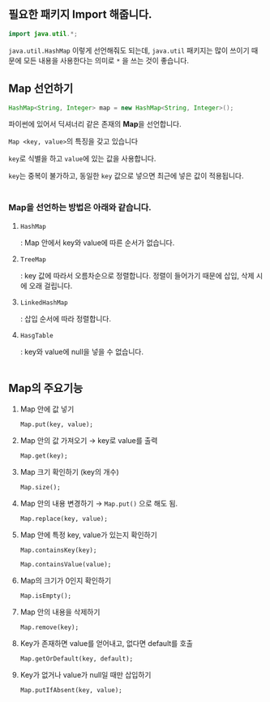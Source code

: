 ## 필요한 패키지 Import 해줍니다.

```java
import java.util.*;
```

`java.util.HashMap` 이렇게 선언해줘도 되는데, `java.util` 패키지는 많이 쓰이기 때문에 모든 내용을 사용한다는 의미로 `*` 을 쓰는 것이 좋습니다.

## Map 선언하기

```java
HashMap<String, Integer> map = new HashMap<String, Integer>();
```

파이썬에 있어서 딕셔너리 같은 존재의 **Map**을 선언합니다.

`Map <key, value>`의 특징을 갖고 있습니다

`key`로 식별을 하고 `value`에 있는 값을 사용합니다.

`key`는 중복이 불가하고, 동일한 `key` 값으로 넣으면 최근에 넣은 값이 적용됩니다.
<br><br>

### Map을 선언하는 방법은 아래와 같습니다.

1. `HashMap`

    : Map 안에서 key와 value에 따른 순서가 없습니다.

2. `TreeMap`

    : key 값에 따라서 오름차순으로 정렬합니다. 정렬이 들어가기 때문에 삽입, 삭제 시에 오래 걸립니다.

3. `LinkedHashMap`

    : 삽입 순서에 따라 정렬합니다.

4. `HasgTable`

    : key와 value에 null을 넣을 수 없습니다.
<br><br>

## Map의 주요기능

1. Map 안에 값 넣기

    `Map.put(key, value);`

2. Map 안의 값 가져오기 → key로 value를 출력

    `Map.get(key);`

3. Map 크기 확인하기 (key의 개수)

    `Map.size();`

4. Map 안의 내용 변경하기 → `Map.put()` 으로 해도 됨.

    `Map.replace(key, value);`

5. Map 안에 특정 key, value가 있는지 확인하기

    `Map.containsKey(key);`

    `Map.containsValue(value);`

6. Map의 크기가 0인지 확인하기

    `Map.isEmpty();`

7. Map 안의 내용을 삭제하기

    `Map.remove(key);`

8. Key가 존재하면 value를 얻어내고, 없다면 default를 호출

    `Map.getOrDefault(key, default);`

9. Key가 없거나 value가 null일 때만 삽입하기

    `Map.putIfAbsent(key, value);`